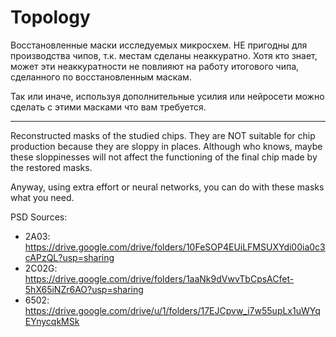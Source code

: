# Topology

Восстановленные маски исследуемых микросхем. НЕ пригодны для производства чипов, т.к. местам сделаны неаккуратно. Хотя кто знает, может эти неаккуратности не повлияют на работу итогового чипа, сделанного по восстановленным маскам.

Так или иначе, используя дополнительные усилия или нейросети можно сделать с этими масками что вам требуется.

---

Reconstructed masks of the studied chips. They are NOT suitable for chip production because they are sloppy in places. Although who knows, maybe these sloppinesses will not affect the functioning of the final chip made by the restored masks.

Anyway, using extra effort or neural networks, you can do with these masks what you need.


PSD Sources:
- 2A03: https://drive.google.com/drive/folders/10FeSOP4EUiLFMSUXYdi00ia0c3cAPzQL?usp=sharing
- 2C02G: https://drive.google.com/drive/folders/1aaNk9dVwvTbCpsACfet-5hX65iNZr6AO?usp=sharing
- 6502: https://drive.google.com/drive/u/1/folders/17EJCpvw_i7w55upLx1uWYqEYnycqkMSk
